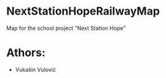 # NextStationHopeRailwayMap
Map for the school project "Next Station Hope"

# Athors:
- Vukašin Vulović
